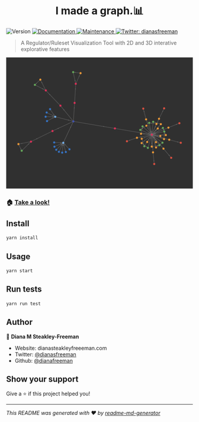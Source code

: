 <h1 align="center">I made a graph.📊</h1>
<p>
  <img alt="Version" src="https://img.shields.io/badge/version-0.3.0-blue.svg?cacheSeconds=2592000" />
  <a href="https://github.com/dianafreeman/hack-2021-ruleset-viz#readme" target="_blank">
    <img alt="Documentation" src="https://img.shields.io/badge/documentation-yes-brightgreen.svg" />
  </a>
  <a href="https://github.com/kefranabg/readme-md-generator/graphs/commit-activity" target="_blank">
    <img alt="Maintenance" src="https://img.shields.io/badge/Maintained%3F-yes-green.svg" />
  </a>
  <a href="https://twitter.com/dianasfreeman" target="_blank">
    <img alt="Twitter: dianasfreeman" src="https://img.shields.io/twitter/follow/dianasfreeman.svg?style=social" />
  </a>
</p>

> A Regulator/Ruleset Visualization Tool with 2D and 3D interative explorative features

![Screenshot](https://github.com/dianafreeman/hack-2021-ruleset-viz/blob/main/public/screenshot.png)
### 🏠 [Take a look!](http://witty-memory.surge.sh)

## Install

```sh
yarn install
```

## Usage

```sh
yarn start
```

## Run tests

```sh
yarn run test
```

## Author

👤 **Diana M Steakley-Freeman**

* Website: dianasteakleyfreeeman.com
* Twitter: [@dianasfreeman](https://twitter.com/dianasfreeman)
* Github: [@dianafreeman](https://github.com/dianafreeman)

## Show your support

Give a ⭐️ if this project helped you!

***
_This README was generated with ❤️ by [readme-md-generator](https://github.com/kefranabg/readme-md-generator)_
